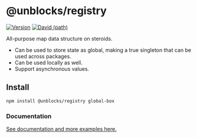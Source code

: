 # @unblocks/registry

[![Version](https://img.shields.io/npm/v/@unblocks/registry.svg?style=flat)](https://img.shields.io/npm/v/@unblocks/registry.svg?style=flat)
[![David (path)](https://img.shields.io/david/kristw/unblocks.svg?path=packages%2Funblocks-registry&style=flat-square)](https://david-dm.org/kristw/unblocks?path=packages/unblocks-registry)

All-purpose map data structure on steroids.

* Can be used to store state as global, making a true singleton that can be used across packages.
* Can be used locally as well.
* Support asynchronous values.

## Install

```sh
npm install @unblocks/registry global-box
```

### Documentation

[See documentation and more examples here.](https://encodable.vercel.app/encodable-registry)
